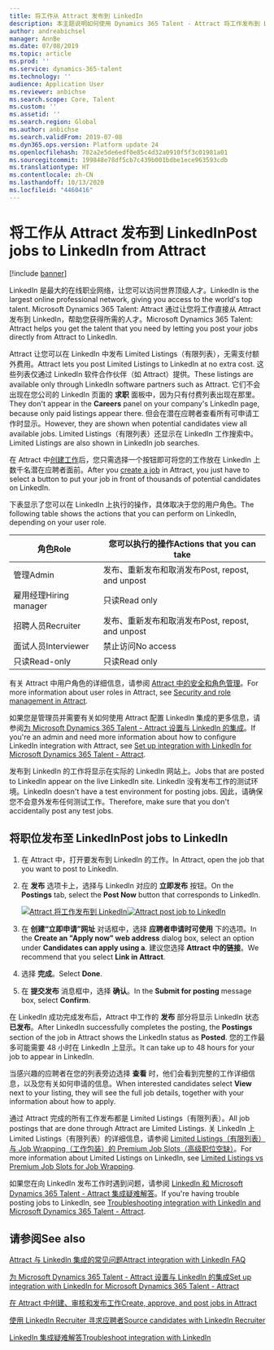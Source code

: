 ```yaml
---
title: 将工作从 Attract 发布到 LinkedIn
description: 本主题说明如何使用 Dynamics 365 Talent - Attract 将工作发布到 LinkedIn。
author: andreabichsel
manager: AnnBe
ms.date: 07/08/2019
ms.topic: article
ms.prod: ''
ms.service: dynamics-365-talent
ms.technology: ''
audience: Application User
ms.reviewer: anbichse
ms.search.scope: Core, Talent
ms.custom: ''
ms.assetid: ''
ms.search.region: Global
ms.author: anbichse
ms.search.validFrom: 2019-07-08
ms.dyn365.ops.version: Platform update 24
ms.openlocfilehash: 782a2e5de6edf0e85c4d32a0910f5f3c01981a01
ms.sourcegitcommit: 199848e78df5cb7c439b001bdbe1ece963593cdb
ms.translationtype: HT
ms.contentlocale: zh-CN
ms.lasthandoff: 10/13/2020
ms.locfileid: "4460416"
---
```

# <a name="post-jobs-to-linkedin-from-attract"></a><span data-ttu-id="a87fd-103">将工作从 Attract 发布到 LinkedIn</span><span class="sxs-lookup"><span data-stu-id="a87fd-103">Post jobs to LinkedIn from Attract</span></span>

[!include [banner](includes/banner.md)]

<span data-ttu-id="a87fd-104">LinkedIn 是最大的在线职业网络，让您可以访问世界顶级人才。</span><span class="sxs-lookup"><span data-stu-id="a87fd-104">LinkedIn is the largest online professional network, giving you access to the world's top talent.</span></span> <span data-ttu-id="a87fd-105">Microsoft Dynamics 365 Talent: Attract 通过让您将工作直接从 Attract 发布到 LinkedIn，帮助您获得所需的人才。</span><span class="sxs-lookup"><span data-stu-id="a87fd-105">Microsoft Dynamics 365 Talent: Attract helps you get the talent that you need by letting you post your jobs directly from Attract to LinkedIn.</span></span>

<span data-ttu-id="a87fd-106">Attract 让您可以在 LinkedIn 中发布 Limited Listings（有限列表），无需支付额外费用。</span><span class="sxs-lookup"><span data-stu-id="a87fd-106">Attract lets you post Limited Listings to LinkedIn at no extra cost.</span></span> <span data-ttu-id="a87fd-107">这些列表仅通过 LinkedIn 软件合作伙伴（如 Attract）提供。</span><span class="sxs-lookup"><span data-stu-id="a87fd-107">These listings are available only through LinkedIn software partners such as Attract.</span></span> <span data-ttu-id="a87fd-108">它们不会出现在您公司的 LinkedIn 页面的 **求职** 面板中，因为只有付费列表出现在那里。</span><span class="sxs-lookup"><span data-stu-id="a87fd-108">They don't appear in the **Careers** panel on your company's LinkedIn page, because only paid listings appear there.</span></span> <span data-ttu-id="a87fd-109">但会在潜在应聘者查看所有可申请工作时显示。</span><span class="sxs-lookup"><span data-stu-id="a87fd-109">However, they are shown when potential candidates view all available jobs.</span></span> <span data-ttu-id="a87fd-110">Limited Listings（有限列表）还显示在 LinkedIn 工作搜索中。</span><span class="sxs-lookup"><span data-stu-id="a87fd-110">Limited Listings are also shown in LinkedIn job searches.</span></span>

<span data-ttu-id="a87fd-111">在 Attract 中[创建工作](./creating-jobs-attract.md)后，您只需选择一个按钮即可将您的工作放在 LinkedIn 上数千名潜在应聘者面前。</span><span class="sxs-lookup"><span data-stu-id="a87fd-111">After you [create a job](./creating-jobs-attract.md) in Attract, you just have to select a button to put your job in front of thousands of potential candidates on LinkedIn.</span></span>

<span data-ttu-id="a87fd-112">下表显示了您可以在 LinkedIn 上执行的操作，具体取决于您的用户角色。</span><span class="sxs-lookup"><span data-stu-id="a87fd-112">The following table shows the actions that you can perform on LinkedIn, depending on your user role.</span></span>

| <span data-ttu-id="a87fd-113">角色</span><span class="sxs-lookup"><span data-stu-id="a87fd-113">Role</span></span> | <span data-ttu-id="a87fd-114">您可以执行的操作</span><span class="sxs-lookup"><span data-stu-id="a87fd-114">Actions that you can take</span></span> |
|---|---|
| <span data-ttu-id="a87fd-115">管理</span><span class="sxs-lookup"><span data-stu-id="a87fd-115">Admin</span></span> | <span data-ttu-id="a87fd-116">发布、重新发布和取消发布</span><span class="sxs-lookup"><span data-stu-id="a87fd-116">Post, repost, and unpost</span></span> |
| <span data-ttu-id="a87fd-117">雇用经理</span><span class="sxs-lookup"><span data-stu-id="a87fd-117">Hiring manager</span></span> | <span data-ttu-id="a87fd-118">只读</span><span class="sxs-lookup"><span data-stu-id="a87fd-118">Read only</span></span> |
| <span data-ttu-id="a87fd-119">招聘人员</span><span class="sxs-lookup"><span data-stu-id="a87fd-119">Recruiter</span></span> | <span data-ttu-id="a87fd-120">发布、重新发布和取消发布</span><span class="sxs-lookup"><span data-stu-id="a87fd-120">Post, repost, and unpost</span></span> |
| <span data-ttu-id="a87fd-121">面试人员</span><span class="sxs-lookup"><span data-stu-id="a87fd-121">Interviewer</span></span> | <span data-ttu-id="a87fd-122">禁止访问</span><span class="sxs-lookup"><span data-stu-id="a87fd-122">No access</span></span> |
| <span data-ttu-id="a87fd-123">只读</span><span class="sxs-lookup"><span data-stu-id="a87fd-123">Read-only</span></span> | <span data-ttu-id="a87fd-124">只读</span><span class="sxs-lookup"><span data-stu-id="a87fd-124">Read only</span></span> |

<span data-ttu-id="a87fd-125">有关 Attract 中用户角色的详细信息，请参阅 [Attract 中的安全和角色管理](./security-attract.md)。</span><span class="sxs-lookup"><span data-stu-id="a87fd-125">For more information about user roles in Attract, see [Security and role management in Attract](./security-attract.md).</span></span>

<span data-ttu-id="a87fd-126">如果您是管理员并需要有关如何使用 Attract 配置 LinkedIn 集成的更多信息，请参阅[为 Microsoft Dynamics 365 Talent - Attract 设置与 LinkedIn 的集成](./attract-admin-linkedin.md)。</span><span class="sxs-lookup"><span data-stu-id="a87fd-126">If you're an admin and need more information about how to configure LinkedIn integration with Attract, see [Set up integration with LinkedIn for Microsoft Dynamics 365 Talent - Attract](./attract-admin-linkedin.md).</span></span>

<span data-ttu-id="a87fd-127">发布到 LinkedIn 的工作将显示在实际的 LinkedIn 网站上。</span><span class="sxs-lookup"><span data-stu-id="a87fd-127">Jobs that are posted to LinkedIn appear on the live LinkedIn site.</span></span> <span data-ttu-id="a87fd-128">LinkedIn 没有发布工作的测试环境。</span><span class="sxs-lookup"><span data-stu-id="a87fd-128">LinkedIn doesn't have a test environment for posting jobs.</span></span> <span data-ttu-id="a87fd-129">因此，请确保您不会意外发布任何测试工作。</span><span class="sxs-lookup"><span data-stu-id="a87fd-129">Therefore, make sure that you don't accidentally post any test jobs.</span></span>

## <a name="post-jobs-to-linkedin"></a><span data-ttu-id="a87fd-130">将职位发布至 LinkedIn</span><span class="sxs-lookup"><span data-stu-id="a87fd-130">Post jobs to LinkedIn</span></span>

1. <span data-ttu-id="a87fd-131">在 Attract 中，打开要发布到 LinkedIn 的工作。</span><span class="sxs-lookup"><span data-stu-id="a87fd-131">In Attract, open the job that you want to post to LinkedIn.</span></span>
2. <span data-ttu-id="a87fd-132">在 **发布** 选项卡上，选择与 LinkedIn 对应的 **立即发布** 按钮。</span><span class="sxs-lookup"><span data-stu-id="a87fd-132">On the **Postings** tab, select the **Post Now** button that corresponds to LinkedIn.</span></span>

    <span data-ttu-id="a87fd-133">[![Attract 将工作发布到 LinkedIn](./media/attract-post-job-to-linkedin.png)](./media/attract-post-job-to-linkedin.png)</span><span class="sxs-lookup"><span data-stu-id="a87fd-133">[![Attract post job to LinkedIn](./media/attract-post-job-to-linkedin.png)](./media/attract-post-job-to-linkedin.png)</span></span>

3. <span data-ttu-id="a87fd-134">在 **创建“立即申请”网址** 对话框中，选择 **应聘者申请时可使用** 下的选项。</span><span class="sxs-lookup"><span data-stu-id="a87fd-134">In the **Create an "Apply now" web address** dialog box, select an option under **Candidates can apply using a**.</span></span> <span data-ttu-id="a87fd-135">建议您选择 **Attract 中的链接**。</span><span class="sxs-lookup"><span data-stu-id="a87fd-135">We recommend that you select **Link in Attract**.</span></span>
4. <span data-ttu-id="a87fd-136">选择 **完成**。</span><span class="sxs-lookup"><span data-stu-id="a87fd-136">Select **Done**.</span></span>
5. <span data-ttu-id="a87fd-137">在 **提交发布** 消息框中，选择 **确认**。</span><span class="sxs-lookup"><span data-stu-id="a87fd-137">In the **Submit for posting** message box, select **Confirm**.</span></span>

<span data-ttu-id="a87fd-138">在 LinkedIn 成功完成发布后，Attract 中工作的 **发布** 部分将显示 LinkedIn 状态 **已发布**。</span><span class="sxs-lookup"><span data-stu-id="a87fd-138">After LinkedIn successfully completes the posting, the **Postings** section of the job in Attract shows the LinkedIn status as **Posted**.</span></span> <span data-ttu-id="a87fd-139">您的工作最多可能需要 48 小时在 LinkedIn 上显示。</span><span class="sxs-lookup"><span data-stu-id="a87fd-139">It can take up to 48 hours for your job to appear in LinkedIn.</span></span>

<span data-ttu-id="a87fd-140">当感兴趣的应聘者在您的列表旁边选择 **查看** 时，他们会看到完整的工作详细信息，以及您有关如何申请的信息。</span><span class="sxs-lookup"><span data-stu-id="a87fd-140">When interested candidates select **View** next to your listing, they will see the full job details, together with your information about how to apply.</span></span>

<span data-ttu-id="a87fd-141">通过 Attract 完成的所有工作发布都是 Limited Listings（有限列表）。</span><span class="sxs-lookup"><span data-stu-id="a87fd-141">All job postings that are done through Attract are Limited Listings.</span></span> <span data-ttu-id="a87fd-142">关 LinkedIn 上 Limited Listings（有限列表）的详细信息，请参阅 [Limited Listings（有限列表）与 Job Wrapping（工作包装）的 Premium Job Slots（高级职位空缺）](https://www.linkedin.com/help/recruiter/answer/79049)。</span><span class="sxs-lookup"><span data-stu-id="a87fd-142">For more information about Limited Listings on LinkedIn, see [Limited Listings vs Premium Job Slots for Job Wrapping](https://www.linkedin.com/help/recruiter/answer/79049).</span></span>

<span data-ttu-id="a87fd-143">如果您在向 LinkedIn 发布工作时遇到问题，请参阅 [LinkedIn 和 Microsoft Dynamics 365 Talent - Attract 集成疑难解答](./attract-troubleshoot-linkedin.md)。</span><span class="sxs-lookup"><span data-stu-id="a87fd-143">If you're having trouble posting jobs to LinkedIn, see [Troubleshooting integration with LinkedIn and Microsoft Dynamics 365 Talent - Attract](./attract-troubleshoot-linkedin.md).</span></span>

## <a name="see-also"></a><span data-ttu-id="a87fd-144">请参阅</span><span class="sxs-lookup"><span data-stu-id="a87fd-144">See also</span></span>

[<span data-ttu-id="a87fd-145">Attract 与 LinkedIn 集成的常见问题</span><span class="sxs-lookup"><span data-stu-id="a87fd-145">Attract integration with LinkedIn FAQ</span></span>](./attract-linkedin-faq.md)

[<span data-ttu-id="a87fd-146">为 Microsoft Dynamics 365 Talent - Attract 设置与 LinkedIn 的集成</span><span class="sxs-lookup"><span data-stu-id="a87fd-146">Set up integration with LinkedIn for Microsoft Dynamics 365 Talent - Attract</span></span>](./attract-admin-linkedin.md)

[<span data-ttu-id="a87fd-147">在 Attract 中创建、审核和发布工作</span><span class="sxs-lookup"><span data-stu-id="a87fd-147">Create, approve, and post jobs in Attract</span></span>](./creating-jobs-attract.md)

[<span data-ttu-id="a87fd-148">使用 LinkedIn Recruiter 寻求应聘者</span><span class="sxs-lookup"><span data-stu-id="a87fd-148">Source candidates with LinkedIn Recruiter</span></span>](./attract-linkedin-recruiter.md)

[<span data-ttu-id="a87fd-149">LinkedIn 集成疑难解答</span><span class="sxs-lookup"><span data-stu-id="a87fd-149">Troubleshoot integration with LinkedIn</span></span>](./attract-troubleshoot-linkedin.md)
